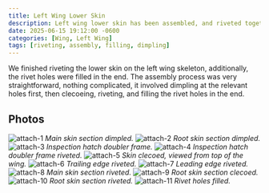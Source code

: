 ```yaml
---
title: Left Wing Lower Skin
description: Left wing lower skin has been assembled, and riveted together.
date: 2025-06-15 19:12:00 -0600
categories: [Wing, Left Wing]
tags: [riveting, assembly, filling, dimpling]
---
```


We finished riveting the lower skin on the left wing skeleton, additionally, the rivet holes were filled in the end. The assembly process was very straightforward, nothing complicated, it involved dimpling at the relevant holes first, then clecoeing, riveting, and filling the rivet holes in the end.

## Photos
![attach-1](/assets/img/posts/wing/left/lower-skin-dimple-1.jpg)
_Main skin section dimpled._
![attach-2](/assets/img/posts/wing/left/lower-skin-dimple-2.jpg)
_Root skin section dimpled._
![attach-3](/assets/img/posts/wing/left/lower-skin-inspection-hatch-doubler-1.jpg)
_Inspection hatch doubler frame._
![attach-4](/assets/img/posts/wing/left/lower-skin-inspection-hatch-doubler-2.jpg)
_Inspection hatch doubler frame riveted._
![attach-5](/assets/img/posts/wing/left/lower-skin-assembly-1.jpg)
_Skin clecoed, viewed from top of the wing._
![attach-6](/assets/img/posts/wing/left/lower-skin-assembly-2.jpg)
_Trailing edge riveted._
![attach-7](/assets/img/posts/wing/left/lower-skin-assembly-3.jpg)
_Leading edge riveted._
![attach-8](/assets/img/posts/wing/left/lower-skin-assembly-4.jpg)
_Main skin section riveted._
![attach-9](/assets/img/posts/wing/left/lower-skin-assembly-5.jpg)
_Root skin section clecoed._
![attach-10](/assets/img/posts/wing/left/lower-skin-assembly-6.jpg)
_Root skin section riveted._
![attach-11](/assets/img/posts/wing/left/lower-skin-rivet-filling.jpg)
_Rivet holes filled._
